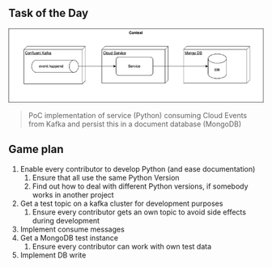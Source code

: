 ## Task of the Day

![](./assets/context.png)

> PoC implementation of service (Python) consuming Cloud Events from Kafka and persist this in a document database (MongoDB)

## Game plan

1. Enable every contributor to develop Python (and ease documentation)
   1. Ensure that all use the same Python Version
   2. Find out how to deal with different Python versions, if somebody works in another project
2. Get a test topic on a kafka cluster for development purposes
   1. Ensure every contributor gets an own topic to avoid side effects during development
3. Implement consume messages
4. Get a MongoDB test instance
   1. Ensure every contributor can work with own test data
5. Implement DB write 
